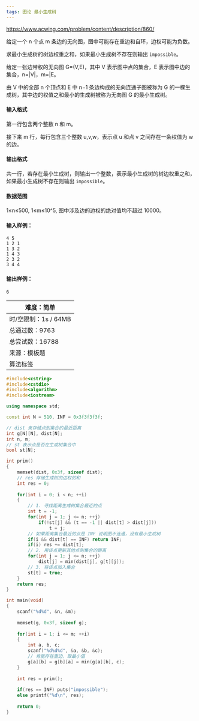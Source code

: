 ```yaml
---
tags: 图论 最小生成树
---
```




https://www.acwing.com/problem/content/description/860/



给定一个 n 个点 m 条边的无向图，图中可能存在重边和自环，边权可能为负数。

求最小生成树的树边权重之和，如果最小生成树不存在则输出 `impossible`。

给定一张边带权的无向图 G=(V,E)，其中 V 表示图中点的集合，E 表示图中边的集合，n=|V|，m=|E。

由 V 中的全部 n 个顶点和 E 中 n−1 条边构成的无向连通子图被称为 G 的一棵生成树，其中边的权值之和最小的生成树被称为无向图 G 的最小生成树。

#### 输入格式

第一行包含两个整数 n 和 m。

接下来 m 行，每行包含三个整数 u,v,w，表示点 u 和点 v 之间存在一条权值为 w 的边。

#### 输出格式

共一行，若存在最小生成树，则输出一个整数，表示最小生成树的树边权重之和，如果最小生成树不存在则输出 `impossible`。

#### 数据范围

1≤n≤500,
1≤m≤10^5,
图中涉及边的边权的绝对值均不超过 10000。

#### 输入样例：

```
4 5
1 2 1
1 3 2
1 4 3
2 3 2
3 4 4
```

#### 输出样例：

```
6
```

| 难度：**简单**       |
| -------------------- |
| 时/空限制：1s / 64MB |
| 总通过数：9763       |
| 总尝试数：16788      |
| 来源：模板题         |
| 算法标签             |



```cpp
#include<cstring>
#include<cstdio>
#include<algorithm>
#include<iostream>

using namespace std;

const int N = 510, INF = 0x3f3f3f3f;

// dist 来存储点到集合的最近距离
int g[N][N], dist[N];
int n, m;
// st 表示点是否在生成树集合中
bool st[N];

int prim()
{
    memset(dist, 0x3f, sizeof dist);
    // res 存储生成树的边权的和
    int res = 0;
    
    for(int i = 0; i < n; ++i)
    {
        // 1. 寻找距离生成树集合最近的点
        int t = -1;
        for(int j = 1; j <= n; ++j)
            if(!st[j] && (t == -1 || dist[t] > dist[j]))
                t = j;
        // 如果距离集合最近的点是 INF 说明图不连通，没有最小生成树
        if(i && dist[t] == INF) return INF;
        if(i) res += dist[t];
        // 2. 用该点更新其他点到集合的距离
        for(int j = 1; j <= n; ++j)
            dist[j] = min(dist[j], g[t][j]);
        // 3. 将该点加入集合
        st[t] = true;
    }
    return res;
}

int main(void)
{
    scanf("%d%d", &n, &m);
    
    memset(g, 0x3f, sizeof g);
    
    for(int i = 1; i <= m; ++i)
    {
        int a, b, c;
        scanf("%d%d%d", &a, &b, &c);
        // 肯能存在重边，取最小值
        g[a][b] = g[b][a] = min(g[a][b], c);
    }
    
    int res = prim();
    
    if(res == INF) puts("impossible");
    else printf("%d\n", res);
    
    return 0;
}
```

